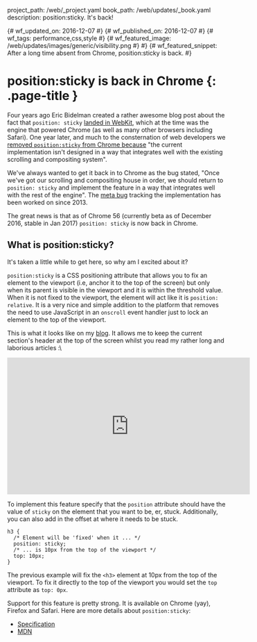 project_path: /web/_project.yaml
book_path: /web/updates/_book.yaml
description: position:sticky. It's back!

{# wf_updated_on: 2016-12-07 #}
{# wf_published_on: 2016-12-07 #}
{# wf_tags: performance,css,style #}
{# wf_featured_image: /web/updates/images/generic/visibility.png #} #}
{# wf_featured_snippet: After a long time absent from Chrome, position:sticky is back. #}

# position:sticky is back in Chrome {: .page-title }

Four years ago Eric Bidelman created a rather awesome blog post about the fact that
`position: sticky` [landed in
WebKit](/web/updates/2012/08/Stick-your-landings-position-sticky-lands-in-WebKit),
which at the time was the engine that powered Chrome (as well as many other
browsers including Safari). One year later, and much to the consternation of web
developers we [removed `position:sticky` from Chrome 
because](https://bugs.chromium.org/p/chromium/issues/detail?id=389638#c4) "the
current implementation isn't designed in a way that integrates well with the
existing scrolling and compositing system".

We've always wanted to get it back in to Chrome as the bug stated, "Once we've
got our scrolling and compositing house in order, we should return to `position:
sticky` and implement the feature in a way that integrates well with the rest of
the engine". The [meta
bug](https://bugs.chromium.org/p/chromium/issues/detail?id=231752) tracking the
implementation has been worked on since 2013. 

The great news is that as of Chrome 56 (currently beta as of December 2016,
stable in Jan 2017) `position: sticky` is now back in Chrome.

## What is position:sticky?

It's taken a little while to get here, so why am I excited about it?

`position:sticky` is a CSS positioning attribute that allows you to fix an
element to the viewport (i.e, anchor it to the top of the screen)
but only when its parent is visible in the viewport and it is within the
threshold value. When it is not fixed to the viewport, the element will act like
it is `position: relative`. It is a very nice and simple addition to the
platform that removes the need to use JavaScript in an `onscroll` event handler
just to lock an element to the top of the viewport.

This is what it looks like on my [blog](https://paul.kinlan.me/). It allows me
to keep the current section's header at the top of the screen whilst you read my
rather long and laborious articles :\

<iframe width="560" height="315" src="https://www.youtube.com/embed/2EmbqcTMqQw"
        frameborder="0" allowfullscreen></iframe>

To implement this feature specify that the `position` attribute
should have the value of `sticky` on the element that you want to be, er, stuck.
Additionally, you can also add in the offset at where it needs to be stuck.

    h3 { 
      /* Element will be 'fixed' when it ... */
      position: sticky;
      /* ... is 10px from the top of the viewport */
      top: 10px;
    }

The previous example will fix the `<h3>` element at 10px from the top of the
viewport. To fix it directly to the top of the viewport you would set
the `top` attribute as `top: 0px`.

Support for this feature is pretty strong. It is available on Chrome (yay),
Firefox and Safari. Here are more details about `position:sticky`:

* [Specification](https://drafts.csswg.org/css-position/#sticky-pos)
* [MDN](https://developer.mozilla.org/en/docs/Web/CSS/position#Sticky_positioning)
